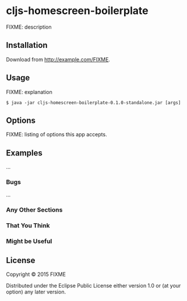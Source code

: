 # cljs-homescreen-boilerplate

FIXME: description

## Installation

Download from http://example.com/FIXME.

## Usage

FIXME: explanation

    $ java -jar cljs-homescreen-boilerplate-0.1.0-standalone.jar [args]

## Options

FIXME: listing of options this app accepts.

## Examples

...

### Bugs

...

### Any Other Sections
### That You Think
### Might be Useful

## License

Copyright © 2015 FIXME

Distributed under the Eclipse Public License either version 1.0 or (at
your option) any later version.

